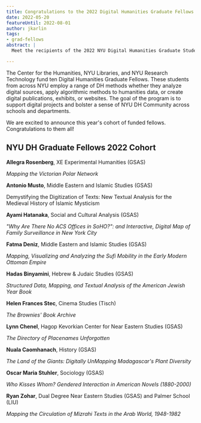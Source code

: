 ```yaml
---
title: Congratulations to the 2022 Digital Humanities Graduate Fellows
date: 2022-05-20
featureUntil: 2022-08-01
author: jkarlin
tags:
- grad-fellows
abstract: |
  Meet the recipients of the 2022 NYU Digital Humanities Graduate Student Fellows, sponsored by the NYU Center for Humanities, NYU Libraries, and NYU Research Technology.

---
```


The Center for the Humanities, NYU Libraries, and NYU Research Technology fund ten Digital Humanities Graduate Fellows. These students from across NYU employ a range of DH methods whether they analyze digital sources, apply algorithmic methods to humanities data, or create digital publications, exhibits, or websites. The goal of the program is to support digital projects and bolster a sense of NYU DH Community across schools and departments.

We are excited to announce this year's cohort of funded fellows. Congratulations to them all!

## NYU DH Graduate Fellows 2022 Cohort

**Allegra Rosenberg**, XE Experimental Humanities (GSAS)

_Mapping the Victorian Polar Network_

**Antonio Musto**, Middle Eastern and Islamic Studies (GSAS)

Demystifying the Digitization of Texts: New Textual Analysis for the Medieval History of Islamic Mysticism

**Ayami Hatanaka**, Social and Cultural Analysis (GSAS)

_"Why Are There No ACS Offices in SoHO?": and Interactive, Digital Map of Family Surveillance in New York City_

**Fatma Deniz**, Middle Eastern and Islamic Studies (GSAS)

_Mapping, Visualizing and Analyzing the Sufi Mobility in the Early Modern Ottoman Empire_

**Hadas Binyamini**, Hebrew & Judaic Studies (GSAS)

_Structured Data, Mapping, and Textual Analysis of the American Jewish Year Book_

**Helen Frances Stec**, Cinema Studies (Tisch)

_The Brownies' Book Archive_

**Lynn Chenel**, Hagop Kevorkian Center for Near Eastern Studies (GSAS)

_The Directory of Placenames Unforgotten_


**Nuala Caomhanach**, History (GSAS)

_The Land of the Giants: Digitally UnMapping Madagascar's Plant Diversity_

**Oscar Maria Stuhler**, Sociology (GSAS)

_Who Kisses Whom? Gendered Interaction in American Novels (1880-2000)_

**Ryan Zohar**, Dual Degree Near Eastern Studies (GSAS) and Palmer School (LIU)

_Mapping the Circulation of Mizrahi Texts in the Arab World, 1948-1982_







